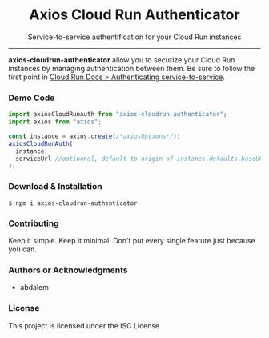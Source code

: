 <!-- <p align="center"><img src="logo.png" /></p> -->

<h1 align="center"> Axios Cloud Run Authenticator </h1>

<p align="center"> Service-to-service authentification for your Cloud Run instances </p>

<hr/>

<p><b>axios-cloudrun-authenticator</b> allow you to securize your Cloud Run instances by managing authentication between them. Be sure to follow the first point in <a href="https://cloud.google.com/run/docs/authenticating/service-to-service">Cloud Run Docs > Authenticating service-to-service</a>.</p>

<!-- <h3> List of features </h3>

<ul>
  <li>Casing to snakecase</li>
  <li>Casing to camelcase</li>
</ul> -->

<!-- <h3> Demo </h3> -->

<!-- <a href="#"> Link to Demo </a> -->

<h3> Demo Code </h3>

```ts
import axiosCloudRunAuth from "axios-cloudrun-authenticator";
import axios from "axios";

const instance = axios.create(/*axiosOptions*/);
axiosCloudRunAuth(
  instance,
  serviceUrl //optionnal, default to origin of instance.defaults.baseURL, e.g.: https://myinstance.a.run.app if baseURL is https://myinstance.a.run.app or https://myinstance.a.run.app/path
);
```

<h3> Download & Installation </h3>

```shell
$ npm i axios-cloudrun-authenticator
```

<h3>Contributing</h3>
Keep it simple. Keep it minimal. Don't put every single feature just because you can.

<h3>Authors or Acknowledgments</h3>
<ul>
  <li>abdalem</li>
</ul>

<h3>License</h3>

This project is licensed under the ISC License
